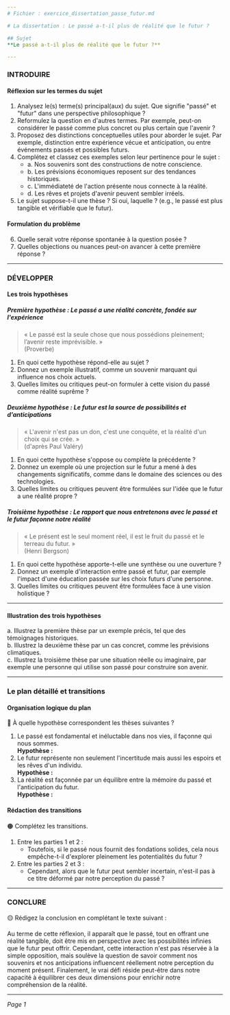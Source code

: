 ```yaml
---
# Fichier : exercice_dissertation_passe_futur.md

# La dissertation : Le passé a-t-il plus de réalité que le futur ?

## Sujet
**Le passé a-t-il plus de réalité que le futur ?**

---
```


### INTRODUIRE

#### Réflexion sur les termes du sujet

1. Analysez le(s) terme(s) principal(aux) du sujet. Que signifie "passé" et "futur" dans une perspective philosophique ?
2. Reformulez la question en d'autres termes. Par exemple, peut-on considérer le passé comme plus concret ou plus certain que l'avenir ?
3. Proposez des distinctions conceptuelles utiles pour aborder le sujet. Par exemple, distinction entre expérience vécue et anticipation, ou entre événements passés et possibles futurs.
4. Complétez et classez ces exemples selon leur pertinence pour le sujet :
   - a. Nos souvenirs sont des constructions de notre conscience.
   - b. Les prévisions économiques reposent sur des tendances historiques.
   - c. L'immédiateté de l'action présente nous connecte à la réalité.
   - d. Les rêves et projets d'avenir peuvent sembler irréels.
5. Le sujet suppose-t-il une thèse ? Si oui, laquelle ? (e.g., le passé est plus tangible et vérifiable que le futur).

#### Formulation du problème

6. Quelle serait votre réponse spontanée à la question posée ? 
7. Quelles objections ou nuances peut-on avancer à cette première réponse ?

---

### DÉVELOPPER

#### Les trois hypothèses

##### Première hypothèse : Le passé a une réalité concrète, fondée sur l'expérience

> « Le passé est la seule chose que nous possédions pleinement; l’avenir reste imprévisible. »  
> (Proverbe)

1. En quoi cette hypothèse répond-elle au sujet ?  
2. Donnez un exemple illustratif, comme un souvenir marquant qui influence nos choix actuels.
3. Quelles limites ou critiques peut-on formuler à cette vision du passé comme réalité suprême ? 

##### Deuxième hypothèse : Le futur est la source de possibilités et d'anticipations

> « L'avenir n'est pas un don, c'est une conquête, et la réalité d'un choix qui se crée. »  
> (d'après Paul Valéry)

1. En quoi cette hypothèse s'oppose ou complète la précédente ? 
2. Donnez un exemple où une projection sur le futur a mené à des changements significatifs, comme dans le domaine des sciences ou des technologies.
3. Quelles limites ou critiques peuvent être formulées sur l'idée que le futur a une réalité propre ?

##### Troisième hypothèse : Le rapport que nous entretenons avec le passé et le futur façonne notre réalité

> « Le présent est le seul moment réel, il est le fruit du passé et le terreau du futur. »  
> (Henri Bergson)

1. En quoi cette hypothèse apporte-t-elle une synthèse ou une ouverture ?  
2. Donnez un exemple d'interaction entre passé et futur, par exemple l'impact d'une éducation passée sur les choix futurs d'une personne.
3. Quelles limites ou critiques peuvent être formulées face à une vision holistique ?

---

#### Illustration des trois hypothèses

a. Illustrez la première thèse par un exemple précis, tel que des témoignages historiques.  
b. Illustrez la deuxième thèse par un cas concret, comme les prévisions climatiques.  
c. Illustrez la troisième thèse par une situation réelle ou imaginaire, par exemple une personne qui utilise son passé pour construire son avenir.

---

### Le plan détaillé et transitions

#### Organisation logique du plan

🔴 À quelle hypothèse correspondent les thèses suivantes ?

1. Le passé est fondamental et inéluctable dans nos vies, il façonne qui nous sommes.  
   **Hypothèse :**
2. Le futur représente non seulement l'incertitude mais aussi les espoirs et les rêves d'un individu.  
   **Hypothèse :**
3. La réalité est façonnée par un équilibre entre la mémoire du passé et l'anticipation du futur.  
   **Hypothèse :**

#### Rédaction des transitions

🟠 Complétez les transitions.

1. Entre les parties 1 et 2 :  
   - Toutefois, si le passé nous fournit des fondations solides, cela nous empêche-t-il d'explorer pleinement les potentialités du futur ?
2. Entre les parties 2 et 3 :  
   - Cependant, alors que le futur peut sembler incertain, n'est-il pas à ce titre déformé par notre perception du passé ?

---

### CONCLURE

🟡 Rédigez la conclusion en complétant le texte suivant :

Au terme de cette réflexion, il apparaît que le passé, tout en offrant une réalité tangible, doit être mis en perspective avec les possibilités infinies que le futur peut offrir. Cependant, cette interaction n'est pas réservée à la simple opposition, mais soulève la question de savoir comment nos souvenirs et nos anticipations influencent réellement notre perception du moment présent. Finalement, le vrai défi réside peut-être dans notre capacité à équilibrer ces deux dimensions pour enrichir notre compréhension de la réalité. 

---

*Page 1*